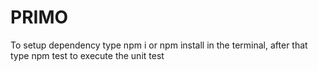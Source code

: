 # PRIMO

To setup dependency type npm i or npm install in the terminal, after that type npm test to execute the unit test
